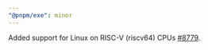 ```yaml
---
"@pnpm/exe": minor
---
```


Added support for Linux on RISC-V (riscv64) CPUs [#8779](https://github.com/pnpm/pnpm/pull/8779).

